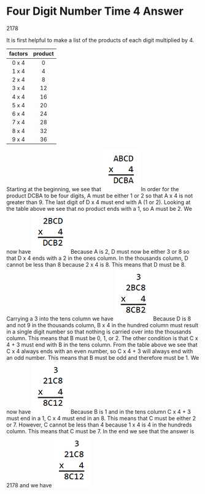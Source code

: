 # Four Digit Number Time 4 Answer

2178

It is first helpful to make a list of the products of each digit multiplied by 
4.

|factors|product|
|:-----:|:-----:|
| 0 x 4 |   0   |
| 1 x 4 |   4   |
| 2 x 4 |   8   |
| 3 x 4 |  12   |
| 4 x 4 |  16   |
| 5 x 4 |  20   |
| 6 x 4 |  24   |
| 7 x 4 |  28   |
| 8 x 4 |  32   |
| 9 x 4 |  36   |

Starting at the beginning, we see that 
![Four digit number times 4](pictures/four4a.png) 
In order for the product DCBA to be four digits, A must be either 1 or 2 so 
that A x 4 is not greater than 9. The last digit of D x 4 must end with A (1 or 
2). Looking at the table above we see that no product ends with a 1, so A must 
be 2. We now have 
![Four digit number times 4](pictures/four4b.png) 
Because A is 2, D must now be either 3 or 8 so that D x 4 ends with a 2 in the 
ones column. In the thousands column, D cannot be less than 8 because 2 x 4 is 
8. This means that D must be 8. Carrying a 3 into the tens column we have
![Four digit number times 4](pictures/four4c.png) 
Because D is 8 and not 9 in the thousands column, B x 4 in the hundred column 
must result in a single digit number so that nothing is carried over into the 
thousands column. This means that B must be 0, 1, or 2. The other condition is 
that C x 4 + 3 must end with B in the tens column. From the table above we see 
that C x 4 always ends with an even number, so C x 4 + 3 will always end with 
an odd number. This means that B must be odd and therefore must be 1. We now 
have
![Four digit number times 4](pictures/four4d.png) 
Because B is 1 and in the tens column C x 4 + 3 must end in a 1, C x 4 must end 
in an 8. This means that C must be either 2 or 7. However, C cannot be less 
than 4 because 1 x 4 is 4 in the hundreds column. This means that C must be 7. 
In the end we see that the answer is 2178 and we have
![Four digit number times 4](pictures/four4d.png) 
